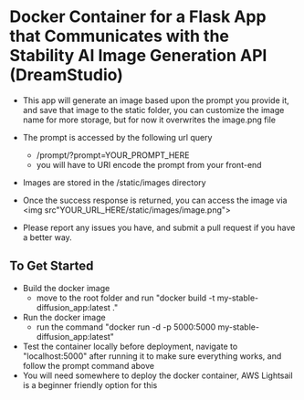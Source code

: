 # Docker Container for a Flask App that Communicates with the Stability AI Image Generation API (DreamStudio)

* This app will generate an image based upon the prompt you provide it, and save that image to the static folder, you can customize the image name for more storage, but for now it overwrites the image.png file
* The prompt is accessed by the following url query
    * /prompt/?prompt=YOUR_PROMPT_HERE
    * you will have to URI encode the prompt from your front-end
* Images are stored in the /static/images directory
* Once the success response is returned, you can access the image via <img src"YOUR_URL_HERE/static/images/image.png">

* Please report any issues you have, and submit a pull request if you have a better way.

## To Get Started

* Build the docker image
    * move to the root folder and run "docker build -t my-stable-diffusion_app:latest ."
* Run the docker image
    * run the command "docker run -d -p 5000:5000 my-stable-diffusion_app:latest"
* Test the container locally before deployment, navigate to "localhost:5000" after running it to make sure everything works, and follow the prompt command above
* You will need somewhere to deploy the docker container, AWS Lightsail is a beginner friendly option for this

